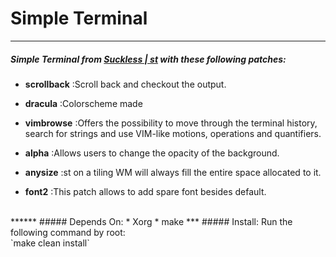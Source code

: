 # Simple Terminal
******

##### Simple Terminal from [Suckless | st](http://st.suckless.org/) with these following patches:
* **scrollback** :Scroll back and checkout the output. <br/>
* **dracula**    :Colorscheme made<br/>

* **vimbrowse**  :Offers the possibility to move through the terminal history, search for strings and use VIM-like motions, operations and quantifiers.<br/>

* **alpha**      :Allows users to change the opacity of the background.<br/>

* **anysize**    :st on a tiling WM will always fill the entire space allocated to it.<br/>

* **font2**      :This patch allows to add spare font besides default.
<br/>
******
##### Depends On:
* Xorg
* make
***
##### Install:
Run the following command by root:
<br/>
`make clean install`

